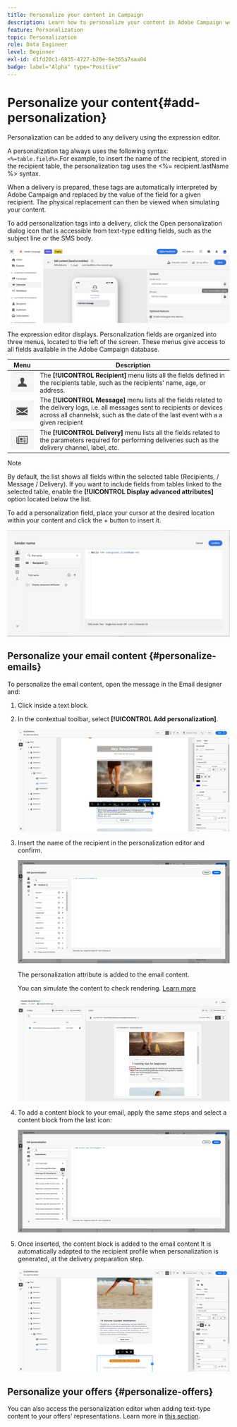 ```yaml
---
title: Personalize your content in Campaign
description: Learn how to personalize your content in Adobe Campaign web UI
feature: Personalization
topic: Personalization
role: Data Engineer
level: Beginner
exl-id: d1fd20c1-6835-4727-b20e-6e365a7aaa04
badge: label="Alpha" type="Positive"
---
```


# Personalize your content{#add-personalization}

Personalization can be added to any delivery using the expression editor. 

A personalization tag always uses the following syntax: `<%=table.field%>`.For example, to insert the name of the recipient, stored in the recipient table, the personalization tag uses the <%= recipient.lastName %> syntax.

When a delivery is prepared, these tags are automatically interpreted by Adobe Campaign and replaced by the value of the field for a given recipient. The physical replacement can then be viewed when simulating your content.

To add personalization tags into a delivery, click the Open personalization dialog icon that is accessible from text-type editing fields, such as the subject line or the SMS body.

![](assets/perso-access.png)

The expression editor displays. Personalization fields are organized into three menus, located to the left of the screen. These menus give access to all fields available in the Adobe Campaign database.

|Menu | Description | 
|-----|------------|
|![](assets/do-not-localize/perso-recipients-menu.png) | The **[!UICONTROL Recipient]** menu lists all the fields defined in the recipients table, such as the recipients' name, age, or address. | 
|![](assets/do-not-localize/perso-message-menu.png)| The **[!UICONTROL Message]** menu lists all the fields related to the delivery logs, i.e. all messages sent to recipients or devices across all channelsk, such as the date of the last event with a a given recipient |
|![](assets/do-not-localize/perso-delivery-menu.png)| The **[!UICONTROL Delivery]** menu lists all the fields related to the parameters required for performing deliveries such as the delivery channel, label, etc.|

>[!NOTE]
>
>By default, the list shows all fields within the selected table (Recipients, / Message / Delivery). If you want to include fields from tables linked to the selected table, enable the **[!UICONTROL Display advanced attributes]** option located below the list.

To add a personalization field, place your cursor at the desired location within your content and click the + button to insert it.

![](assets/perso-insert-field.png)

## Personalize your email content {#personalize-emails}

To personalize the email content, open the message in the Email designer and:

1. Click inside a text block.
1. In the contextual toolbar, select **[!UICONTROL Add personalization]**.

    ![](assets/perso-add-to-content.png)

1. Insert the name of the recipient in the personalization editor and confirm.

    ![](assets/perso-add-name.png)

    The personalization attribute is added to the email content. 
    
    You can simulate the content to check rendering. [Learn more](../preview-test/preview-content.md)

    ![](assets/perso-rendering.png)

1. To add a content block to your email, apply the same steps and select a content block from the last icon:

    ![](assets/perso-insert-block.png)

1. Once inserted, the content block is added to the email content It is automatically adapted to the recipient profile when personalization is generated, at the delivery preparation step.

    ![](assets/perso-content-block-in-email.png)


## Personalize your offers {#personalize-offers}

You can also access the personalization editor when adding text-type content to your offers' representations. Learn more in [this section](../content/offers.md).

